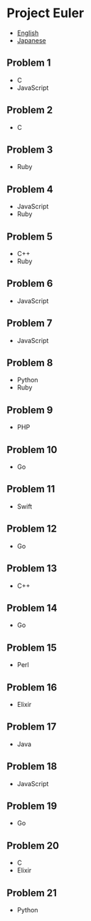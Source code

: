 # Project Euler

- [English](https://www.google.co.jp/url?sa=t&rct=j&q=&esrc=s&source=web&cd=2&ved=0ahUKEwjXi9KSovLKAhXCG6YKHdC3AJ8QFggrMAE&url=https%3A%2F%2Fprojecteuler.net%2F&usg=AFQjCNGBb-LnRQhypOq1wG8RRHEQ24QQNQ&sig2=N2uUE4jqd_KciaPKBp-RTw&bvm=bv.114195076,d.dGY&cad=rja)
- [Japanese](http://odz.sakura.ne.jp/projecteuler/)

## Problem 1
- C
- JavaScript

## Problem 2
- C

## Problem 3
- Ruby

## Problem 4
- JavaScript
- Ruby

## Problem 5
- C++
- Ruby

## Problem 6
- JavaScript

## Problem 7
- JavaScript

## Problem 8
- Python
- Ruby

## Problem 9
- PHP

## Problem 10
- Go

## Problem 11
- Swift

## Problem 12
- Go

## Problem 13
- C++

## Problem 14
- Go

## Problem 15
- Perl

## Problem 16
- Elixir

## Problem 17
- Java

## Problem 18
- JavaScript

## Problem 19
- Go

## Problem 20
- C
- Elixir

## Problem 21
- Python
